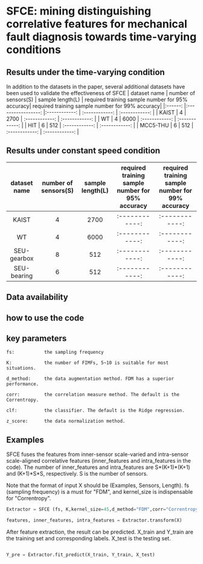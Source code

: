 
# SFCE: mining distinguishing correlative features for mechanical fault diagnosis towards time-varying conditions

## Results under the time-varying condition
In addition to the datasets in the paper, several additional datasets have been used to validate the effectiveness of SFCE
| dataset name  	|     number of sensors(S)     	| sample length(L) 	| required training sample number for 95% accuracy|  required training sample number for 99% accuracy|
|:------:	  |:-----------------:	|:------------:	| :------------:	| :------------:	|
|    KAIST  |     4   	| 2700 	| :------------:	| :------------:	|
|    WT   	|     4   	| 6000 	| :------------:	| :------------:	|
|    HIT   	|     6   	| 512 	| :------------:	| :------------:	|
|  MCC5-THU |     6   	| 512 	| :------------:	| :------------:	|

## Results under constant speed condition
| dataset name  	|     number of sensors(S)     	| sample length(L) 	| required training sample number for 95% accuracy|  required training sample number for 99% accuracy|
|:------:	  |:-----------------:	|:------------:	| :------------:	| :------------:	|
|    KAIST   |     4   	| 2700 	| :------------:	| :------------:	|
|    WT   	|     4   	| 6000 	| :------------:	| :------------:	|
| SEU-gearbox|     8   	| 512 	| :------------:	| :------------:	|
| SEU-bearing|     6   	| 512 	| :------------:	| :------------:	|

## Data availability


## how to use the code
## key parameters
```
fs:           the sampling frequency

K:            the number of FIMFs, 5~10 is suitable for most situations.

d_method:     the data augmentation method. FDM has a superior performance.

corr:         the correlation measure method. The default is the Correntropy.

clf:          the classifier. The default is the Ridge regression.

z_score:      the data normalization method.
```

## Examples

SFCE fuses the features from inner-sensor scale-varied and intra-sensor scale-aligned correlative features (inner_features and intra_features in the code). The number of inner_features and intra_features are S\*(K+1)\*(K+1) and (K+1)\*S\*S, respectively. S is the number of sensors.

Note that the format of input X should be (Examples, Sensors, Length).  fs (sampling frequency) is a must for "FDM", and kernel_size is indispensable for "Correntropy". 

```python
Extractor = SFCE (fs, K,kernel_size=45,d_method="FDM",corr="Correntropy",clf="RR",z_score=True)

features, inner_features, intra_features = Extractor.transform(X)
```

After feature extraction, the result can be predicted.  X_train and Y_train are the training set and corresponding labels.  X_test is the testing set.

```python

Y_pre = Extractor.fit_predict(X_train, Y_train, X_test)
```

